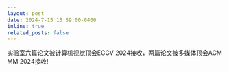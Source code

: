 ```yaml
---
layout: post
date: 2024-7-15 15:59:00-0400
inline: true
related_posts: false
---
```


实验室六篇论文被计算机视觉顶会ECCV 2024接收，两篇论文被多媒体顶会ACM MM 2024接收!